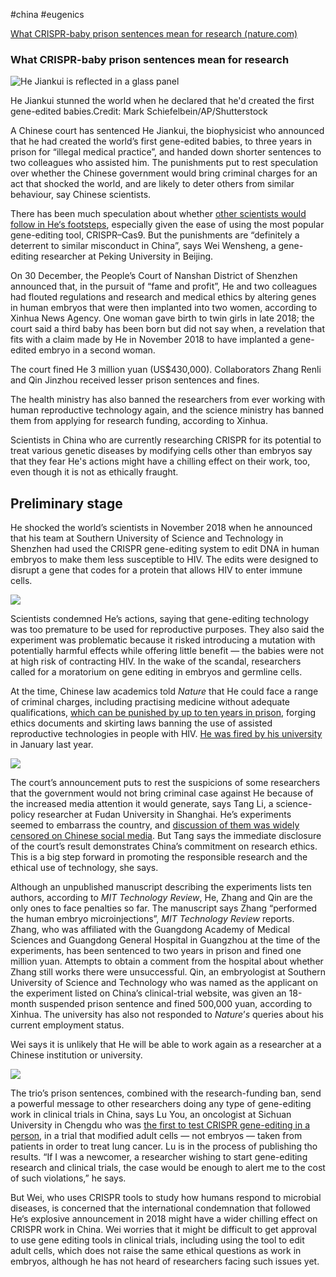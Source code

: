#china #eugenics

[What CRISPR-baby prison sentences mean for research (nature.com)](https://www.nature.com/articles/d41586-020-00001-y)

### What CRISPR-baby prison sentences mean for research

![He Jiankui is reflected in a glass panel](https://media.nature.com/lw800/magazine-assets/d41586-020-00001-y/d41586-020-00001-y_17528916.jpg)

He Jiankui stunned the world when he declared that he'd created the first gene-edited babies.Credit: Mark Schiefelbein/AP/Shutterstock

A Chinese court has sentenced He Jiankui, the biophysicist who announced that he had created the world’s first gene-edited babies, to three years in prison for “illegal medical practice”, and handed down shorter sentences to two colleagues who assisted him. The punishments put to rest speculation over whether the Chinese government would bring criminal charges for an act that shocked the world, and are likely to deter others from similar behaviour, say Chinese scientists.

There has been much speculation about whether [other scientists would follow in He‘s footsteps](https://www.nature.com/articles/d41586-019-03018-0), especially given the ease of using the most popular gene-editing tool, CRISPR–Cas9. But the punishments are “definitely a deterrent to similar misconduct in China”, says Wei Wensheng, a gene-editing researcher at Peking University in Beijing.

On 30 December, the People’s Court of Nanshan District of Shenzhen announced that, in the pursuit of “fame and profit”, He and two colleagues had flouted regulations and research and medical ethics by altering genes in human embryos that were then implanted into two women, according to Xinhua News Agency. One woman gave birth to twin girls in late 2018; the court said a third baby has been born but did not say when, a revelation that fits with a claim made by He in November 2018 to have implanted a gene-edited embryo in a second woman.

The court fined He 3 million yuan (US$430,000). Collaborators Zhang Renli and Qin Jinzhou received lesser prison sentences and fines.

The health ministry has also banned the researchers from ever working with human reproductive technology again, and the science ministry has banned them from applying for research funding, according to Xinhua.

Scientists in China who are currently researching CRISPR for its potential to treat various genetic diseases by modifying cells other than embryos say that they fear He's actions might have a chilling effect on their work, too, even though it is not as ethically fraught.

## Preliminary stage

He shocked the world’s scientists in November 2018 when he announced that his team at Southern University of Science and Technology in Shenzhen had used the CRISPR gene-editing system to edit DNA in human embryos to make them less susceptible to HIV. The edits were designed to disrupt a gene that codes for a protein that allows HIV to enter immune cells.

[![](https://media.nature.com/w400/magazine-assets/d41586-020-00001-y/d41586-020-00001-y_17152370.jpg)](https://www.nature.com/articles/d41586-019-01906-z#correction-0)

Scientists condemned He’s actions, saying that gene-editing technology was too premature to be used for reproductive purposes. They also said the experiment was problematic because it risked introducing a mutation with potentially harmful effects while offering little benefit — the babies were not at high risk of contracting HIV. In the wake of the scandal, researchers called for a moratorium on gene editing in embryos and germline cells.

At the time, Chinese law academics told _Nature_ that He could face a range of criminal charges, including practising medicine without adequate qualifications, [which can be punished by up to ten years in prison](https://www.nature.com/articles/d41586-019-00673-1), forging ethics documents and skirting laws banning the use of assisted reproductive technologies in people with HIV. [He was fired by his university](https://www.nature.com/articles/d41586-019-00246-2) in January last year.

[![](https://media.nature.com/w400/magazine-assets/d41586-020-00001-y/d41586-020-00001-y_17540774.jpg)](https://www.nature.com/articles/d41586-019-01408-y)

The court’s announcement puts to rest the suspicions of some researchers that the government would not bring criminal case against He because of the increased media attention it would generate, says Tang Li, a science-policy researcher at Fudan University in Shanghai. He’s experiments seemed to embarrass the country, and [discussion of them was widely censored on Chinese social media](https://www.nature.com/articles/d41586-019-00607-x). But Tang says the immediate disclosure of the court’s result demonstrates China’s commitment on research ethics. This is a big step forward in promoting the responsible research and the ethical use of technology, she says.

Although an unpublished manuscript describing the experiments lists ten authors, according to _MIT Technology Review_, He, Zhang and Qin are the only ones to face penalties so far. The manuscript says Zhang “performed the human embryo microinjections”, _MIT Technology Review_ reports. Zhang, who was affiliated with the Guangdong Academy of Medical Sciences and Guangdong General Hospital in Guangzhou at the time of the experiments, has been sentenced to two years in prison and fined one million yuan. Attempts to obtain a comment from the hospital about whether Zhang still works there were unsuccessful. Qin, an embryologist at Southern University of Science and Technology who was named as the applicant on the experiment listed on China’s clinical-trial website, was given an 18-month suspended prison sentence and fined 500,000 yuan, according to Xinhua. The university has also not responded to _Nature_’_s_ queries about his current employment status.

Wei says it is unlikely that He will be able to work again as a researcher at a Chinese institution or university.

[![](https://media.nature.com/w400/magazine-assets/d41586-020-00001-y/d41586-020-00001-y_16686798.jpg)](https://www.nature.com/articles/d41586-019-01124-7)

The trio’s prison sentences, combined with the research-funding ban, send a powerful message to other researchers doing any type of gene-editing work in clinical trials in China, says Lu You, an oncologist at Sichuan University in Chengdu who was [the first to test CRISPR gene-editing in a person](https://www.nature.com/news/crispr-gene-editing-tested-in-a-person-for-the-first-time-1.20988), in a trial that modified adult cells — not embryos — taken from patients in order to treat lung cancer. Lu is in the process of publishing tho results. “If I was a newcomer, a researcher wishing to start gene-editing research and clinical trials, the case would be enough to alert me to the cost of such violations,” he says.

But Wei, who uses CRISPR tools to study how humans respond to microbial diseases, is concerned that the international condemnation that followed He‘s explosive announcement in 2018 might have a wider chilling effect on CRISPR work in China. Wei worries that it might be difficult to get approval to use gene editing tools in clinical trials, including using the tool to edit adult cells, which does not raise the same ethical questions as work in embryos, although he has not heard of researchers facing such issues yet.